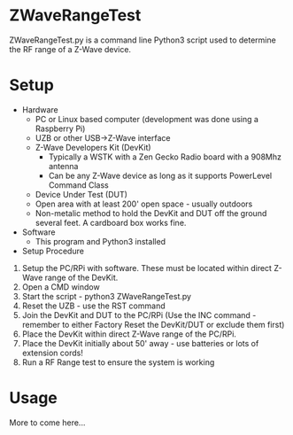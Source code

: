 # ZWaveRangeTest

ZWaveRangeTest.py is a command line Python3 script used to determine the RF range of a Z-Wave device.

# Setup
- Hardware
	- PC or Linux based computer (development was done using a Raspberry Pi)
	- UZB or other USB->Z-Wave interface
	- Z-Wave Developers Kit (DevKit)
		- Typically a WSTK with a Zen Gecko Radio board with a 908Mhz antenna
		- Can be any Z-Wave device as long as it supports PowerLevel Command Class
	- Device Under Test (DUT)
	- Open area with at least 200' open space - usually outdoors
	- Non-metalic method to hold the DevKit and DUT off the ground several feet. A cardboard box works fine.
- Software
	- This program and Python3 installed
- Setup Procedure
1. Setup the PC/RPi with software. These must be located within direct Z-Wave range of the DevKit. 
2. Open a CMD window
3. Start the script - python3 ZWaveRangeTest.py
4. Reset the UZB - use the RST command
5. Join the DevKit and DUT to the PC/RPi (Use the INC command - remember to either Factory Reset the DevKit/DUT or exclude them first)
6. Place the DevKit within direct Z-Wave range of the PC/RPi.
7. Place the DevKit initially about 50' away - use batteries or lots of extension cords!
8. Run a RF Range test to ensure the system is working

# Usage
More to come here...
